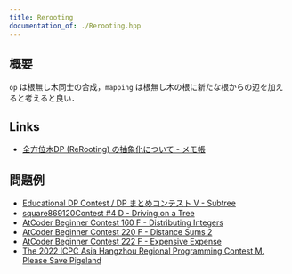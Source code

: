 ```yaml
---
title: Rerooting
documentation_of: ./Rerooting.hpp
---
```


## 概要
`op` は根無し木同士の合成，`mapping` は根無し木の根に新たな根からの辺を加えると考えると良い．

## Links
- [全方位木DP (ReRooting) の抽象化について - メモ帳](https://null-mn.hatenablog.com/entry/2020/04/14/124151)

## 問題例
- [Educational DP Contest / DP まとめコンテスト V - Subtree](https://atcoder.jp/contests/dp/tasks/dp_v)
- [square869120Contest #4 D - Driving on a Tree](https://atcoder.jp/contests/s8pc-4/tasks/s8pc_4_d)
- [AtCoder Beginner Contest 160 F - Distributing Integers](https://atcoder.jp/contests/abc160/tasks/abc160_f)
- [AtCoder Beginner Contest 220 F - Distance Sums 2](https://atcoder.jp/contests/abc220/tasks/abc220_f)
- [AtCoder Beginner Contest 222 F - Expensive Expense](https://atcoder.jp/contests/abc222/tasks/abc222_f)
- [The 2022 ICPC Asia Hangzhou Regional Programming Contest M. Please Save Pigeland](https://codeforces.com/gym/104090/problem/M)
<!-- - [](https://yukicoder.me/problems/no/1718) -->
<!-- - [](https://judge.u-aizu.ac.jp/onlinejudge/description.jsp?id=GRL_5_A) -->
<!-- - [](https://judge.u-aizu.ac.jp/onlinejudge/description.jsp?id=GRL_5_B) -->
<!-- - [](https://judge.u-aizu.ac.jp/onlinejudge/description.jsp?id=1595) -->
<!-- - [](https://blog.hamayanhamayan.com/entry/2017/02/09/155738) -->